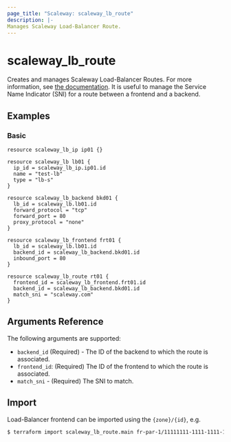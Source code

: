 ```yaml
---
page_title: "Scaleway: scaleway_lb_route"
description: |-
Manages Scaleway Load-Balancer Route.
---
```


# scaleway_lb_route

Creates and manages Scaleway Load-Balancer Routes. For more information, see [the documentation](https://developers.scaleway.com/en/products/lb/zoned_api/#route-ff94b7).
It is useful to manage the Service Name Indicator (SNI) for a route between a frontend and a backend.

## Examples

### Basic

```hcl
resource scaleway_lb_ip ip01 {}

resource scaleway_lb lb01 {
  ip_id = scaleway_lb_ip.ip01.id
  name = "test-lb"
  type = "lb-s"
}

resource scaleway_lb_backend bkd01 {
  lb_id = scaleway_lb.lb01.id
  forward_protocol = "tcp"
  forward_port = 80
  proxy_protocol = "none"
}

resource scaleway_lb_frontend frt01 {
  lb_id = scaleway_lb.lb01.id
  backend_id = scaleway_lb_backend.bkd01.id
  inbound_port = 80
}

resource scaleway_lb_route rt01 {
  frontend_id = scaleway_lb_frontend.frt01.id
  backend_id = scaleway_lb_backend.bkd01.id
  match_sni = "scaleway.com"
}
```

## Arguments Reference

The following arguments are supported:

- `backend_id` (Required) - The ID of the backend to which the route is associated.
- `frontend_id`: (Required) The ID of the frontend to which the route is associated.
- `match_sni` - (Required) The SNI to match.

## Import

Load-Balancer frontend can be imported using the `{zone}/{id}`, e.g.

```bash
$ terraform import scaleway_lb_route.main fr-par-1/11111111-1111-1111-1111-111111111111
```
